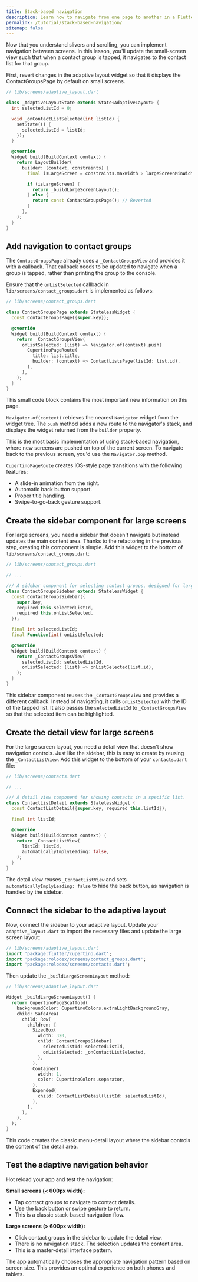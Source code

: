 ```yaml
---
title: Stack-based navigation
description: Learn how to navigate from one page to another in a Flutter app
permalink: /tutorial/stack-based-navigation/
sitemap: false
---
```


Now that you understand slivers and scrolling, you can implement
navigation between screens. In this lesson, you'll update the
small-screen view such that when a contact group is tapped, it
navigates to the contact list for that group.

First, revert changes in the adaptive layout widget so that it
displays the ContactGroupsPage by default on small screens.

```dart
// lib/screens/adaptive_layout.dart

class _AdaptiveLayoutState extends State<AdaptiveLayout> {
  int selectedListId = 0;

  void _onContactListSelected(int listId) {
    setState(() {
      selectedListId = listId;
    });
  }

  @override
  Widget build(BuildContext context) {
    return LayoutBuilder(
      builder: (context, constraints) {
        final isLargeScreen = constraints.maxWidth > largeScreenMinWidth;

        if (isLargeScreen) {
          return _buildLargeScreenLayout();
        } else {
          return const ContactGroupsPage(); // Reverted
        }
      },
    );
  }
}
```

## Add navigation to contact groups

The `ContactGroupsPage` already uses a `_ContactGroupsView`
and provides it with a callback. That callback needs to be updated to
navigate when a group is tapped, rather than printing the group to the
console.

Ensure that the `onListSelected` callback in
`lib/screens/contact_groups.dart` is implemented as follows:

```dart
// lib/screens/contact_groups.dart

class ContactGroupsPage extends StatelessWidget {
  const ContactGroupsPage({super.key});

  @override
  Widget build(BuildContext context) {
    return _ContactGroupsView(
      onListSelected: (list) => Navigator.of(context).push(
        CupertinoPageRoute(
          title: list.title,
          builder: (context) => ContactListsPage(listId: list.id),
        ),
      ),
    );
  }
}
```

This small code block contains the most important new information on this page.

`Navigator.of(context)` retrieves the nearest `Navigator` widget from
the widget tree. The `push` method adds a new route to the
navigator's stack, and displays the widget returned from the `builder` property.

This is the most basic implementation of using stack-based navigation,
where new screens are pushed on top of the current screen. To navigate
back to the previous screen, you'd use the `Navigator.pop` method.

`CupertinoPageRoute` creates iOS-style page transitions with the following features:
- A slide-in animation from the right.
- Automatic back button support.
- Proper title handling.
- Swipe-to-go-back gesture support.

## Create the sidebar component for large screens

For large screens, you need a sidebar that doesn't navigate but
instead updates the main content area. Thanks to the refactoring in
the previous step, creating this component is simple. Add this widget
to the bottom of `lib/screens/contact_groups.dart`:

```dart
// lib/screens/contact_groups.dart

// ...

/// A sidebar component for selecting contact groups, designed for large screens.
class ContactGroupsSidebar extends StatelessWidget {
  const ContactGroupsSidebar({
    super.key,
    required this.selectedListId,
    required this.onListSelected,
  });

  final int selectedListId;
  final Function(int) onListSelected;

  @override
  Widget build(BuildContext context) {
    return _ContactGroupsView(
      selectedListId: selectedListId,
      onListSelected: (list) => onListSelected(list.id),
    );
  }
}
```

This sidebar component reuses the `_ContactGroupsView` and provides a
different callback. Instead of navigating, it calls `onListSelected`
with the ID of the tapped list. It also passes the `selectedListId` to
`_ContactGroupsView` so that the selected item can be highlighted.

## Create the detail view for large screens

For the large screen layout, you need a detail view that doesn't show
navigation controls. Just like the sidebar, this is easy to create by
reusing the `_ContactListView`. Add this widget to the bottom of your
`contacts.dart` file:

```dart
// lib/screens/contacts.dart

// ...

/// A detail view component for showing contacts in a specific list.
class ContactListDetail extends StatelessWidget {
  const ContactListDetail({super.key, required this.listId});

  final int listId;

  @override
  Widget build(BuildContext context) {
    return _ContactListView(
      listId: listId,
      automaticallyImplyLeading: false,
    );
  }
}
```

The detail view reuses `_ContactListView` and sets
`automaticallyImplyLeading: false` to hide the back button, as
navigation is handled by the sidebar.

## Connect the sidebar to the adaptive layout

Now, connect the sidebar to your adaptive layout. Update your
`adaptive_layout.dart` to import the necessary files and update the
large screen layout:

```dart
// lib/screens/adaptive_layout.dart
import 'package:flutter/cupertino.dart';
import 'package:rolodex/screens/contact_groups.dart';
import 'package:rolodex/screens/contacts.dart';
```

Then update the `_buildLargeScreenLayout` method:

```dart
// lib/screens/adaptive_layout.dart

Widget _buildLargeScreenLayout() {
  return CupertinoPageScaffold(
    backgroundColor: CupertinoColors.extraLightBackgroundGray,
    child: SafeArea(
      child: Row(
        children: [
          SizedBox(
            width: 320,
            child: ContactGroupsSidebar(
              selectedListId: selectedListId,
              onListSelected: _onContactListSelected,
            ),
          ),
          Container(
            width: 1,
            color: CupertinoColors.separator,
          ),
          Expanded(
            child: ContactListDetail(listId: selectedListId),
          ),
        ],
      ),
    ),
  );
}
```

This code creates the classic menu-detail layout where the sidebar
controls the content of the detail area.

## Test the adaptive navigation behavior

Hot reload your app and test the navigation:

**Small screens (< 600px width):**
- Tap contact groups to navigate to contact details.
- Use the back button or swipe gesture to return.
- This is a classic stack-based navigation flow.

**Large screens (> 600px width):**
- Click contact groups in the sidebar to update the detail view.
- There is no navigation stack. The selection updates the content area.
- This is a master-detail interface pattern.

The app automatically chooses the appropriate navigation pattern based
on screen size. This provides an optimal experience on both phones and
tablets.
